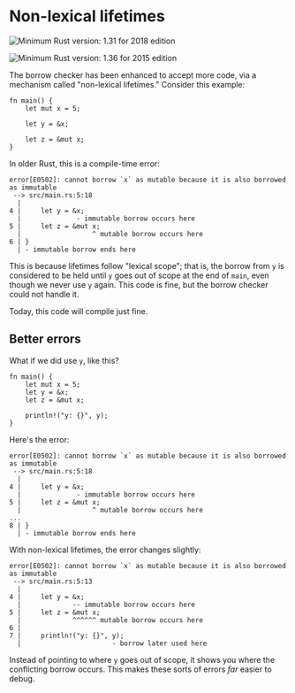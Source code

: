# Non-lexical lifetimes

![Minimum Rust version: 1.31](https://img.shields.io/badge/Minimum%20Rust%20Version-1.31-brightgreen.svg) for 2018 edition

![Minimum Rust version: 1.36](https://img.shields.io/badge/Minimum%20Rust%20Version-1.36-brightgreen.svg) for 2015 edition

The borrow checker has been enhanced to accept more code, via a mechanism
called "non-lexical lifetimes." Consider this example:

```rust,ignore
fn main() {
    let mut x = 5;

    let y = &x;

    let z = &mut x;
}
```

In older Rust, this is a compile-time error:

```text
error[E0502]: cannot borrow `x` as mutable because it is also borrowed as immutable
 --> src/main.rs:5:18
  |
4 |     let y = &x;
  |              - immutable borrow occurs here
5 |     let z = &mut x;
  |                  ^ mutable borrow occurs here
6 | }
  | - immutable borrow ends here
```

This is because lifetimes follow "lexical scope"; that is, the borrow from `y` is
considered to be held until `y` goes out of scope at the end of `main`, even though
we never use `y` again. This code is fine, but the borrow checker could not handle it.

Today, this code will compile just fine.

## Better errors

What if we did use `y`, like this?

```rust,ignore
fn main() {
    let mut x = 5;
    let y = &x;
    let z = &mut x;

    println!("y: {}", y);
}
```

Here's the error:

```text
error[E0502]: cannot borrow `x` as mutable because it is also borrowed as immutable
 --> src/main.rs:5:18
  |
4 |     let y = &x;
  |              - immutable borrow occurs here
5 |     let z = &mut x;
  |                  ^ mutable borrow occurs here
...
8 | }
  | - immutable borrow ends here
```

With non-lexical lifetimes, the error changes slightly:

```text
error[E0502]: cannot borrow `x` as mutable because it is also borrowed as immutable
 --> src/main.rs:5:13
  |
4 |     let y = &x;
  |             -- immutable borrow occurs here
5 |     let z = &mut x;
  |             ^^^^^^ mutable borrow occurs here
6 |
7 |     println!("y: {}", y);
  |                       - borrow later used here
```

Instead of pointing to where `y` goes out of scope, it shows you where
the conflicting borrow occurs. This makes these sorts of errors *far* easier to debug.
